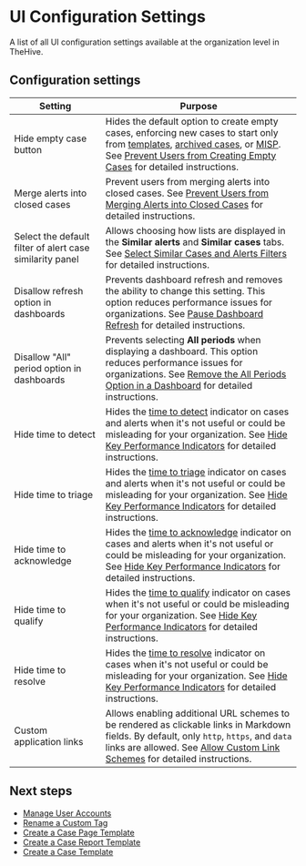 # UI Configuration Settings

A list of all UI configuration settings available at the organization level in TheHive.

## Configuration settings

| Setting      | Purpose                                       |
|--------------|-----------------------------------------------|
| Hide empty case button     | Hides the default option to create empty cases, enforcing new cases to start only from [templates](../../../analyst-corner/cases/create-a-new-case.md#create-a-case-from-a-template), [archived cases](../../../analyst-corner/cases/create-a-new-case.md#create-a-case-from-an-archived-case), or [MISP](../../../analyst-corner/cases/create-a-new-case.md#create-a-case-from-a-misp-event). See [Prevent Users from Creating Empty Cases](prevent-creating-empty-cases.md) for detailed instructions. |
| Merge alerts into closed cases     | Prevent users from merging alerts into closed cases. See [Prevent Users from Merging Alerts into Closed Cases](prevent-merging-alerts-into-closed-cases.md) for detailed instructions. |
| Select the default filter of alert case similarity panel     | Allows choosing how lists are displayed in the **Similar alerts** and **Similar cases** tabs. See [Select Similar Cases and Alerts Filters](select-similar-cases-alerts-filters.md) for detailed instructions. |
| Disallow refresh option in dashboards     | Prevents dashboard refresh and removes the ability to change this setting. This option reduces performance issues for organizations. See [Pause Dashboard Refresh](pause-dashboard-refresh.md) for detailed instructions. |
| Disallow "All" period option in dashboards     | Prevents selecting **All periods** when displaying a dashboard. This option reduces performance issues for organizations. See [Remove the All Periods Option in a Dashboard](remove-all-periods-option.md) for detailed instructions. |
| <!-- md:version 5.4 --> Hide time to detect  | Hides the [time to detect](../../../key-performance-indicators/key-performance-indicators.md#time-to-detect-ttd) indicator on cases and alerts when it's not useful or could be misleading for your organization. See [Hide Key Performance Indicators](hide-key-performance-indicators.md) for detailed instructions. |
| <!-- md:version 5.4 --> Hide time to triage  | Hides the [time to triage](../../../key-performance-indicators/key-performance-indicators.md#time-to-triage-ttt) indicator on cases and alerts when it's not useful or could be misleading for your organization. See [Hide Key Performance Indicators](hide-key-performance-indicators.md) for detailed instructions. |
| <!-- md:version 5.4 --> Hide time to acknowledge    | Hides the [time to acknowledge](../../../key-performance-indicators/key-performance-indicators.md#time-to-acknowledge-tta) indicator on cases and alerts when it's not useful or could be misleading for your organization. See [Hide Key Performance Indicators](hide-key-performance-indicators.md) for detailed instructions. |
| <!-- md:version 5.4 --> Hide time to qualify   | Hides the [time to qualify](../../../key-performance-indicators/key-performance-indicators.md#time-to-qualify-ttq) indicator on cases when it's not useful or could be misleading for your organization. See [Hide Key Performance Indicators](hide-key-performance-indicators.md) for detailed instructions. |
| <!-- md:version 5.4 --> Hide time to resolve | Hides the [time to resolve](../../../key-performance-indicators/key-performance-indicators.md#time-to-resolve-ttr) indicator on cases when it's not useful or could be misleading for your organization. See [Hide Key Performance Indicators](hide-key-performance-indicators.md) for detailed instructions. |
| <!-- md:version 5.5.11 --> Custom application links | Allows enabling additional URL schemes to be rendered as clickable links in Markdown fields. By default, only `http`, `https`, and `data` links are allowed. See [Allow Custom Link Schemes](allow-custom-link-schemes.md) for detailed instructions. |

<h2>Next steps</h2>

* [Manage User Accounts](../manage-user-accounts/manage-user-accounts.md)
* [Rename a Custom Tag](../manage-custom-tags/rename-a-custom-tag.md)
* [Create a Case Page Template](../manage-templates/case-page-templates/create-a-case-page-template.md)
* [Create a Case Report Template](../manage-templates/case-report-templates/create-a-case-report-template.md)
* [Create a Case Template](../manage-templates/case-templates/create-a-case-template.md)